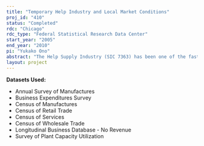 ```yaml
---
title: "Temporary Help Industry and Local Market Conditions"
proj_id: "410"
status: "Completed"
rdc: "Chicago"
rdc_type: "Federal Statistical Research Data Center"
start_year: "2005"
end_year: "2010"
pi: "Yukako Ono"
abstract: "The Help Supply Industry (SIC 7363) has been one of the fastest growing industries in the U.S. economy. It includes both Temporary Help Services (THS) establishments, which supply workers to client firms on a temporary basis, and Employee Leasing Services (ELS) establishments, which supply workers to client firms on a longer-term basis. Research on the industry has been growing because of the important role it is thought to have had in increasing labor market flexibility by efficiently matching workers and employers (e.g., Segal and Sullivan, 1995, 1997; Golden, 1996; Ono and Zelenev, 2003). However, the rapid growth of the Help Supply Industry also presents challenges for statistical agencies and the researchers who use their data. One concern is that while the workers supplied by THS and ELS establishments are under the direct supervision of the client firm, they are on the payroll of the Help Supply establishments. Thus, they are not counted in the employment totals of the industries in which they perform their work. This can make standard estimates of labor productivity misleading for industries that utilize help supply workers. In addition, most research interest is in the role of THS firms in improving the functioning of labor markets, but most available data do not distinguish between THS and ELS employment. This is a concern because ELS firms, which typically take on the payroll of an existing workforce and have little role in the recruitment of workers, are unlikely to play the same important labor market intermediation role as THS firms. This project will increase the U.S. Census Bureau’s knowledge base about the relevant issues surrounding the Help Supply Industry. Given recent growth in this industry and its likely impact on the productivity and investment decisions of firms outside the industry (the client firms), this information is extremely important for evaluating Census Bureau’s collection and tabulation of employment data. To examine these issues, this project will extend our previous work (Ono and Zelenev, 2003; Segal and Sullivan, 1995, 1997) with micro-level analyses of firms’ use of temporary labor and the industrial organization of the THS industry. First, by using the 1997 and 2002 Business Expenditure Survey (BES) and Survey of Plant Capacity Utilization (PCU), we will analyze the extent to which THS usage buffers fluctuations in client firms’ regular employment. We will also examine whether the use of THS is increased by greater competition among THS agencies. Next, by using the Census of Services and Longitudinal Business Database, we will study whether THS agencies are attracted to local markets with more volatile industrial structures, using the method employed in Ono and Zelenev (2003). We then will examine whether the entry of THS agencies reduces the markup they charge client firms for supplying workers. Finally, we will study the role of temporary help services in the particularly important market for temporary nurses. This proposal will further benefit Census programs by using Census micro data to address data quality issues and to create documentation that will benefit the Census Bureau by increasing understanding of current problems in the data as well as by improving future data collection efforts. In particular, we will contribute to the development of methods to improve the separate estimation of the number of ELS and THS workers employed by each industry in each geographic area. This will require use of the economic census and the BES. We will also develop methods to incorporate the inputs of THS and ELS workers in estimates of industry level labor productivity in manufacturing. This will require use of the PCU, as well as other census datasets."
layout: project
---
```


**Datasets Used:**

  - Annual Survey of Manufactures 
  - Business Expenditures Survey 
  - Census of Manufactures 
  - Census of Retail Trade 
  - Census of Services 
  - Census of Wholesale Trade 
  - Longitudinal Business Database - No Revenue 
  - Survey of Plant Capacity Utilization 


